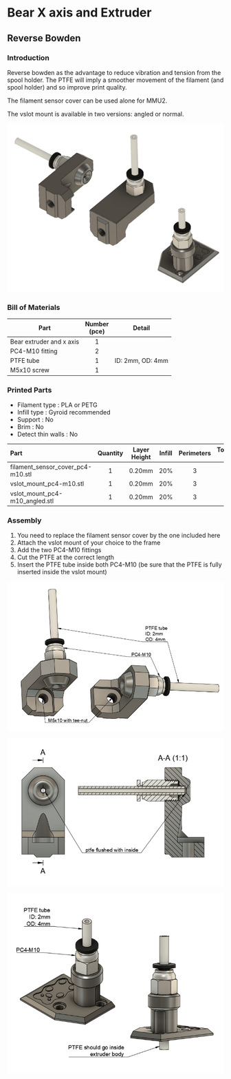 # Bear X axis and Extruder

## Reverse Bowden

### Introduction

Reverse bowden as the advantage to reduce vibration and tension from the spool holder. The PTFE will imply a smoother movement of the filament (and spool holder) and so improve print quality.

The filament sensor cover can be used alone for MMU2.

The vslot mount is available in two versions: angled or normal.

![Reverse bowden family](all_together.jpg)


### Bill of Materials

| Part     | Number<br>(pce) | Detail |
|----------|:---------------:|--------|
| Bear extruder and x axis| 1 | |
| PC4-M10 fitting | 2 | |
| PTFE tube | 1 | ID: 2mm, OD: 4mm |
| M5x10 screw | 1 | |


### Printed Parts

* Filament type : PLA or PETG
* Infill type : Gyroid recommended
* Support : No
* Brim : No
* Detect thin walls : No

| Part | Quantity | Layer Height | Infill | Perimeters | Top/Bottom Layers |
|:----|:----:|:----:|:----:|:----:|:----:|
| filament_sensor_cover_pc4-m10.stl | 1 | 0.20mm | 20% | 3 | 5 |
| vslot_mount_pc4-m10.stl | 1 | 0.20mm | 20% | 3 | 5 |
| vslot_mount_pc4-m10_angled.stl | 1 | 0.20mm | 20% | 3 | 5 |



### Assembly

1. You need to replace the filament sensor cover by the one included here
1. Attach the vslot mount of your choice to the frame
1. Add the two PC4-M10 fittings
1. Cut the PTFE at the correct length
1. Insert the PTFE tube inside both PC4-M10 (be sure that the PTFE is fully inserted inside the vslot mount)

![Reverse bowden assembly](assembly/assembly_01.jpg)

![Reverse bowden assembly](assembly/assembly_02.jpg)

![Reverse bowden assembly](assembly/assembly_03.jpg)
